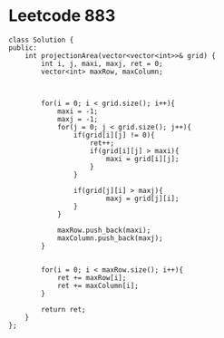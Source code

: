 # Leetcode 883
    class Solution {
    public:
        int projectionArea(vector<vector<int>>& grid) {
            int i, j, maxi, maxj, ret = 0;
            vector<int> maxRow, maxColumn;



            for(i = 0; i < grid.size(); i++){
                maxi = -1;
                maxj = -1;
                for(j = 0; j < grid.size(); j++){
                    if(grid[i][j] != 0){
                        ret++;
                        if(grid[i][j] > maxi){
                            maxi = grid[i][j];
                        }
                    }

                    if(grid[j][i] > maxj){
                            maxj = grid[j][i];
                    }
                }

                maxRow.push_back(maxi);
                maxColumn.push_back(maxj);
            }


            for(i = 0; i < maxRow.size(); i++){
                ret += maxRow[i];
                ret += maxColumn[i];
            }

            return ret;
        }
    };
